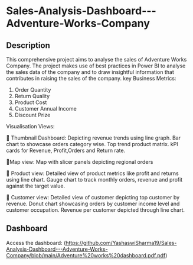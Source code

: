 # Sales-Analysis-Dashboard---Adventure-Works-Company
## Description
This comprehensive project aims to analyse the sales of Adventure Works Company. The project makes use of best practices in Power BI to analyse the sales data of the company and to draw insightful information that contributes in raising the sales of the company.
key Business Metrics:
1. Order Quantity
2. Return Quality
3. Product Cost
4. Customer Annual Income
5. Discount Prize

Visualisation Views:

🔸 Thumbnail Dashboard: Depicting revenue trends using line graph. 
Bar chart to showcase orders category wise.
Top trend product matrix.
kPI cards for Revenue, Profit,Orders and Return rate.

🔸Map view: Map with slicer panels depicting regional orders

🔸 Product view: Detailed view of product metrics like profit and returns using line chart.
Gauge chart to track monthly orders, revenue and profit against the target value.

🔸 Customer view: Detailed view of customer depicting top customer by revenue.
Donut chart showcasing orders by customer income level and customer occupation.
Revenue per customer depicted through line chart.
## Dashboard
Access the dashboard: (https://github.com/YashaswiSharma19/Sales-Analysis-Dashboard---Adventure-Works-Company/blob/main/Adventure%20works%20dashboard.pdf.pdf)
